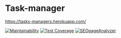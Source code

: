 # Task-manager
https://tasks-managers.herokuapp.com/

[![Maintainability](https://api.codeclimate.com/v1/badges/3a19ccc301a795c88c6d/maintainability)](https://codeclimate.com/github/cryptobfund/php-project-lvl3/maintainability)
[![Test Coverage](https://api.codeclimate.com/v1/badges/3a19ccc301a795c88c6d/test_coverage)](https://codeclimate.com/github/cryptobfund/php-project-lvl3/test_coverage)
[![SEOpageAnalyzer](https://github.com/cryptobfund/php-project-lvl3/workflows/SEOpageAnalyzer/badge.svg)](https://github.com/cryptobfund/php-project-lvl3/actions)
